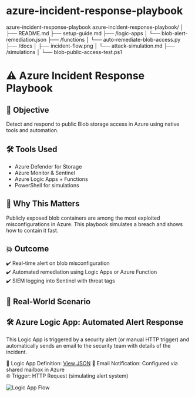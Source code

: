 # azure-incident-response-playbook
azure-incident-response-playbook
azure-incident-response-playbook/
│
├── README.md
├── setup-guide.md
├── /logic-apps
│   └── blob-alert-remediation.json
├── /functions
│   └── auto-remediate-blob-access.py
├── /docs
│   ├── incident-flow.png
│   └── attack-simulation.md
├── /simulations
│   └── blob-public-access-test.ps1

# ⚠️ Azure Incident Response Playbook

## 🎯 Objective
Detect and respond to public Blob storage access in Azure using native tools and automation.

## 🛠️ Tools Used
- Azure Defender for Storage  
- Azure Monitor & Sentinel  
- Azure Logic Apps + Functions  
- PowerShell for simulations

## 🧠 Why This Matters
Publicly exposed blob containers are among the most exploited misconfigurations in Azure. This playbook simulates a breach and shows how to contain it fast.

## 💥 Outcome
✔️ Real-time alert on blob misconfiguration  
✔️ Automated remediation using Logic Apps or Azure Function  
✔️ SIEM logging into Sentinel with threat tags  


## 🔬 Real-World Scenario

## 🛠️ Azure Logic App: Automated Alert Response

This Logic App is triggered by a security alert (or manual HTTP trigger) and automatically sends an email to the security team with details of the incident.

📁 Logic App Definition: [View JSON](logic-apps/blob-alert-remediation.json)
📧 Email Notification: Configured via shared mailbox in Azure  
🌐 Trigger: HTTP Request (simulating alert system)

![Logic App Flow](docs/incident-flow.png)

